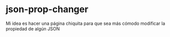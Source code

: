# json-prop-changer
Mi idea es hacer una página chiquita para que sea más cómodo modificar la propiedad de algún JSON
